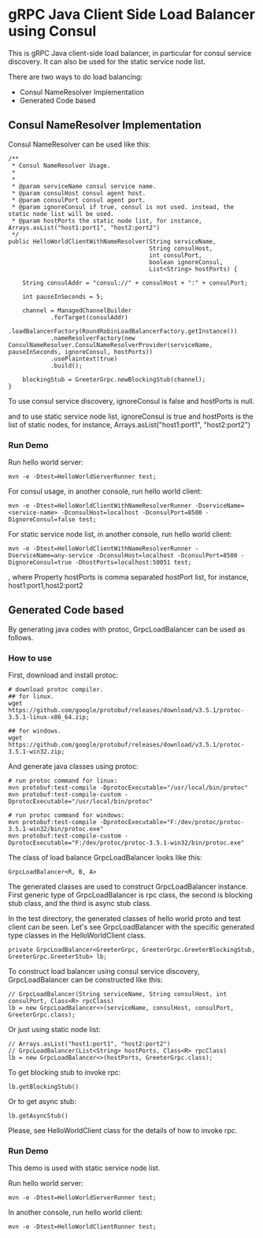 # gRPC Java Client Side Load Balancer using Consul

This is gRPC Java client-side load balancer, in particular for consul service discovery.
It can also be used for the static service node list.

There are two ways to do load balancing:
- Consul NameResolver Implementation
- Generated Code based

## Consul NameResolver Implementation
Consul NameResolver can be used like this:

    /**
     * Consul NameResolver Usage.
     *
     *
     * @param serviceName consul service name.
     * @param consulHost consul agent host.
     * @param consulPort consul agent port.
     * @param ignoreConsul if true, consul is not used. instead, the static node list will be used.
     * @param hostPorts the static node list, for instance, Arrays.asList("host1:port1", "host2:port2")
     */
    public HelloWorldClientWithNameResolver(String serviceName, 
                                            String consulHost, 
                                            int consulPort, 
                                            boolean ignoreConsul, 
                                            List<String> hostPorts) {

        String consulAddr = "consul://" + consulHost + ":" + consulPort;

        int pauseInSeconds = 5;

        channel = ManagedChannelBuilder
                .forTarget(consulAddr)
                .loadBalancerFactory(RoundRobinLoadBalancerFactory.getInstance())
                .nameResolverFactory(new ConsulNameResolver.ConsulNameResolverProvider(serviceName, pauseInSeconds, ignoreConsul, hostPorts))
                .usePlaintext(true)
                .build();

        blockingStub = GreeterGrpc.newBlockingStub(channel);
    }
    
To use consul service discovery, ignoreConsul is false and hostPorts is null.

and to use static service node list, ignoreConsul is true and hostPorts is the list of static nodes, for instance, Arrays.asList("host1:port1", "host2:port2")


  
### Run Demo
Run hello world server:

    mvn -e -Dtest=HelloWorldServerRunner test;
    
For consul usage, in another console, run hello world client:

    mvn -e -Dtest=HelloWorldClientWithNameResolverRunner -DserviceName=<service-name> -DconsulHost=localhost -DconsulPort=8500 -DignoreConsul=false test;
    

For static service node list, in another console, run hello world client:

    mvn -e -Dtest=HelloWorldClientWithNameResolverRunner -DserviceName=any-service -DconsulHost=localhost -DconsulPort=8500 -DignoreConsul=true -DhostPorts=localhost:50051 test;

, where Property hostPorts is comma separated hostPort list, for instance, host1:port1,host2:port2


## Generated Code based    
By generating java codes with protoc, GrpcLoadBalancer can be used as follows.

### How to use
First, download and install protoc:

    # download protoc compiler.
    ## for linux.
    wget https://github.com/google/protobuf/releases/download/v3.5.1/protoc-3.5.1-linux-x86_64.zip;
 
    ## for windows.
    wget https://github.com/google/protobuf/releases/download/v3.5.1/protoc-3.5.1-win32.zip;


And generate java classes using protoc:

    # run protoc command for linux:
    mvn protobuf:test-compile -DprotocExecutable="/usr/local/bin/protoc"
    mvn protobuf:test-compile-custom -DprotocExecutable="/usr/local/bin/protoc"
            
    # run protoc command for windows:
    mvn protobuf:test-compile -DprotocExecutable="F:/dev/protoc/protoc-3.5.1-win32/bin/protoc.exe"
    mvn protobuf:test-compile-custom -DprotocExecutable="F:/dev/protoc/protoc-3.5.1-win32/bin/protoc.exe"

The class of load balance GrpcLoadBalancer looks like this:

    GrpcLoadBalancer<R, B, A>
    
The generated classes are used to construct GrpcLoadBalancer instance.
First generic type of GrpcLoadBalancer is rpc class, the second is blocking stub class, and the third is async stub class.

In the test directory, the generated classes of hello world proto and test client can be seen.
Let's see GrpcLoadBalancer with the specific generated type classes in the HelloWorldClient class.

    private GrpcLoadBalancer<GreeterGrpc, GreeterGrpc.GreeterBlockingStub, GreeterGrpc.GreeterStub> lb;
    
To construct load balancer using consul service discovery, GrpcLoadBalancer can be constructed like this:
 
    // GrpcLoadBalancer(String serviceName, String consulHost, int consulPort, Class<R> rpcClass)
    lb = new GrpcLoadBalancer<>(serviceName, consulHost, consulPort, GreeterGrpc.class);
    
Or just using static node list:

    // Arrays.asList("host1:port1", "host2:port2")
    // GrpcLoadBalancer(List<String> hostPorts, Class<R> rpcClass)
    lb = new GrpcLoadBalancer<>(hostPorts, GreeterGrpc.class);
 

To get blocking stub to invoke rpc:

    lb.getBlockingStub()
    
Or to get async stub:

    lb.getAsyncStub()
   
Please, see HelloWorldClient class for the details of how to invoke rpc.


### Run Demo
This demo is used with static service node list.

Run hello world server:

    mvn -e -Dtest=HelloWorldServerRunner test;
    
In another console, run hello world client:

    mvn -e -Dtest=HelloWorldClientRunner test;
